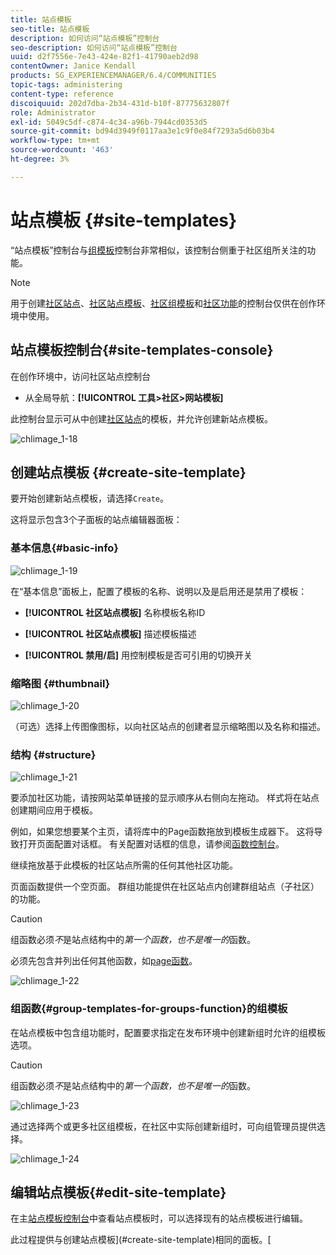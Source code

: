 ```yaml
---
title: 站点模板
seo-title: 站点模板
description: 如何访问“站点模板”控制台
seo-description: 如何访问“站点模板”控制台
uuid: d2f7556e-7e43-424e-82f1-41790aeb2d98
contentOwner: Janice Kendall
products: SG_EXPERIENCEMANAGER/6.4/COMMUNITIES
topic-tags: administering
content-type: reference
discoiquuid: 202d7dba-2b34-431d-b10f-87775632807f
role: Administrator
exl-id: 5049c5df-c874-4c34-a96b-7944cd0353d5
source-git-commit: bd94d3949f0117aa3e1c9f0e84f7293a5d6b03b4
workflow-type: tm+mt
source-wordcount: '463'
ht-degree: 3%

---
```


# 站点模板 {#site-templates}

“站点模板”控制台与[组模板](tools-groups.md)控制台非常相似，该控制台侧重于社区组所关注的功能。

>[!NOTE]
>
>用于创建[社区站点](sites-console.md)、[社区站点模板](sites.md)、[社区组模板](tools-groups.md)和[社区功能](functions.md)的控制台仅供在创作环境中使用。

## 站点模板控制台{#site-templates-console}

在创作环境中，访问社区站点控制台

* 从全局导航：**[!UICONTROL 工具>社区>网站模板]**

此控制台显示可从中创建[社区站点](sites-console.md)的模板，并允许创建新站点模板。

![chlimage_1-18](assets/chlimage_1-18.png)

## 创建站点模板 {#create-site-template}

要开始创建新站点模板，请选择`Create`。

这将显示包含3个子面板的站点编辑器面板：

### 基本信息{#basic-info}

![chlimage_1-19](assets/chlimage_1-19.png)

在“基本信息”面板上，配置了模板的名称、说明以及是启用还是禁用了模板：

* **[!UICONTROL 社区站点模板]**
名称模板名称ID

* **[!UICONTROL 社区站点模板]**
描述模板描述

* **[!UICONTROL 禁用/启]**
用控制模板是否可引用的切换开关

### 缩略图 {#thumbnail}

![chlimage_1-20](assets/chlimage_1-20.png)

（可选）选择上传图像图标，以向社区站点的创建者显示缩略图以及名称和描述。

### 结构 {#structure}

![chlimage_1-21](assets/chlimage_1-21.png)

要添加社区功能，请按网站菜单链接的显示顺序从右侧向左拖动。 样式将在站点创建期间应用于模板。

例如，如果您想要某个主页，请将库中的Page函数拖放到模板生成器下。 这将导致打开页面配置对话框。 有关配置对话框的信息，请参阅[函数控制台](functions.md)。

继续拖放基于此模板的社区站点所需的任何其他社区功能。

页面函数提供一个空页面。 群组功能提供在社区站点内创建群组站点（子社区）的功能。

>[!CAUTION]
>
>组函数必须&#x200B;*不*&#x200B;是站点结构中的&#x200B;*第一个函数，也不是唯一的*&#x200B;函数。
>
>必须先包含并列出任何其他函数，如[page函数](functions.md#page-function)。

![chlimage_1-22](assets/chlimage_1-22.png)

### 组函数{#group-templates-for-groups-function}的组模板

在站点模板中包含组功能时，配置要求指定在发布环境中创建新组时允许的组模板选项。

>[!CAUTION]
>
>组函数必须&#x200B;*不*&#x200B;是站点结构中的&#x200B;*第一个函数，也不是唯一的*&#x200B;函数。

![chlimage_1-23](assets/chlimage_1-23.png)

通过选择两个或更多社区组模板，在社区中实际创建新组时，可向组管理员提供选择。

![chlimage_1-24](assets/chlimage_1-24.png)

## 编辑站点模板{#edit-site-template}

在主[站点模板控制台](#site-templates-console)中查看站点模板时，可以选择现有的站点模板进行编辑。

此过程提供与创建站点模板](#create-site-template)相同的面板。[
